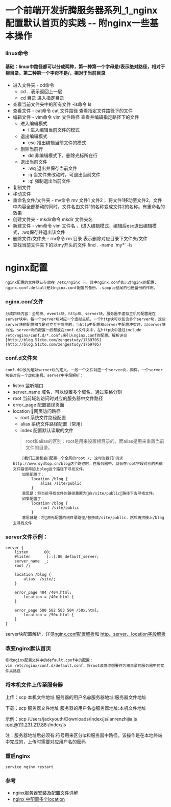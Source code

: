 # 一个前端开发折腾服务器系列_1_nginx配置默认首页的实践 -- 附nginx一些基本操作
### linux命令
#### 基础：linux中路径都可以分成两种，第一种第一个字母是/表示绝对路径，相对于根目录。第二种第一个字母不是/，相对于当前目录

+ 进入文件夹 - cd命令
    + cd .. 表示返回上一层
    + cd 目录 进入指定目录
+ 查看当前文件夹中的所有文件 -ls命令
    ls
+ 查看文件 - cat命令
    cat 文件路径 查看指定文件路径下的文件
+ 编辑文件 - vim命令
    vim 文件路径 查看并编辑指定路径下的文件
    + 进入编辑模式
        + i 进入编辑当前文件的模式
    + 退出编辑模式
        + esc 推出编辑当前文件的模式
    + 删除当前行
        + dd 非编辑模式下，删除光标所在行
    + 退出当前文件
        + :wq 退出并保存当前文件
        + :q 当文件未改动时，可退出当前文件
        + :q! 强制退出当前文件
+ 复制文件
+ 移动文件
+ 重命名文件/文件夹 - mv命令
    mv 文件1 文件2； 将文件1移动至文件2，文件中内容全部移动的同时，文件名由文件1的名称变成文件2的名称。有重命名的效果
+ 创建文件夹 - mkdir命令
    mkdir 文件夹名
+ 新建文件 - vim命令
    vim 文件名 ，i进入编辑模式，编辑后esc退出编辑模式，:wq保存并退出该文件
+ 删除文件/文件夹 - rm命令
    rm 目录 表示删除对应目录下文件夹/文件
+ 查找当前文件夹下的以my开头的文件
    find . -name 'my*' -ls



# nginx配置
    nginx配置的文件默认存放在 /etc/nginx 下，其中nginx.conf表示对nginx的配置，nginx.conf.default是对nginx.conf配置的备份，.sample结尾的也是备份的作用。

### nginx.conf文件
    分成四块内容：全局块、events块、http块、server块，服务器中虚拟主机的配置是在server块中。每一个server块对应一个虚拟主机，一个http块可以包含多个server块，这些server块的配置相互是对立互不影响的，当http中配置和server中配置冲突时，以server块为准。server块的配置一般都放在conf.d文件夹中，在http块中通过include /etc/nginx/conf.d/*.conf;来引入nginx.conf的配置。解析详见[http://blog.51cto.com/zengestudy/1769705](http://blog.51cto.com/zengestudy/1769705)

### conf.d文件夹
    conf.d中放的是对server块的定义，一般一个文件对应一个server块，同样，一个server块会对应一个虚拟主机。server中字段解析：

+ listen 监听端口
+ server_name 域名，可以设置多个域名，通过空格分割
+ root 当前域名访问时对应的服务器中文件路径
+ error_page 配置错误页面
+ location 网页访问路径
    + root 系统文件路径配置
    + alias 系统文件路径配置（常用）
    + index 配置默认读取的文件
    > root和alias的区别：root是用来设置根目录的，而alias是用来重置当前文件的目录。
    ```
        我们正常都会配置一个全局的root /; 这时当我们请求http://www.sydtop.cn/blog这个路径时，在服务器中，就会在root字段对应的系统文件路径再加上blog这个路径下寻找文件。
        如果配置了:
            location /blog {
                alias /site/public
            }
        意思是：将当前寻找文件的路径重置为在/site/public路径下去寻找文件。
        如果配置了：
            location /blog {
                root /site/public
            }
        意思就是：将原先配置的根目录路径/替换成/site/public，然后再拼接上/blog去寻找文件
    ```
### server文件示例：
```
server {
    listen       80;
    #listen       [::]:80 default_server;
    server_name  _;
    root /;

    location /blog {
        alias  /site/;
    }

    error_page 404 /404.html;
        location = /40x.html {
    }

    error_page 500 502 503 504 /50x.html;
        location = /50x.html {
    }
}
```
server块配置解析，详见[nginx.conf配置解析]('https://blog.csdn.net/rth362147773/article/details/78837971')和
[http、server、location字段解析](https://blog.csdn.net/chenweijiSun/article/details/70823482)

### 改变nginx默认首页
    修改nginx配置文件中的default.conf中的配置：
    vim /etc/nginx/conf.d/default.conf，将root改成你想要作为根目录的服务器中的文件夹路径

### 将本机文件上传至服务器
上传：scp 本机文件地址 服务器的用户名@服务器地址:服务器文件地址

下载：scp 服务器文件地址 服务器的用户名@服务器地址:本机文件地址

示例：scp /Users/jackyouth/Downloads/index/js/lanrenzhijia.js root@111.231.217.88:/index/js

注：服务器地址后必须有:符号用来区分ip和服务器中路径。该操作是在本地终端中完成的，上传时需要对应用户名的密码

### 重启nginx
    service nginx restart

### 参考
+ [nginx服务器安装及配置文件详解](https://segmentfault.com/a/1190000002797601)
+ [nginx 中配置多个location](https://blog.csdn.net/ZHangFFYY/article/details/78494637)